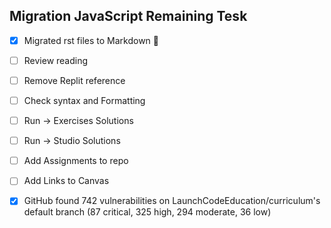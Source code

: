 ## Migration JavaScript Remaining Tesk 
- [x] Migrated rst files to Markdown :tada:
- [ ] Review reading
- [ ] Remove Replit reference
- [ ] Check syntax and Formatting
- [ ] Run -> Exercises Solutions
- [ ] Run -> Studio Solutions
- [ ] Add Assignments to repo
- [ ] Add Links to Canvas
- [x] GitHub found 742 vulnerabilities on LaunchCodeEducation/curriculum's default branch (87 critical, 325 high, 294 moderate, 36 low)

